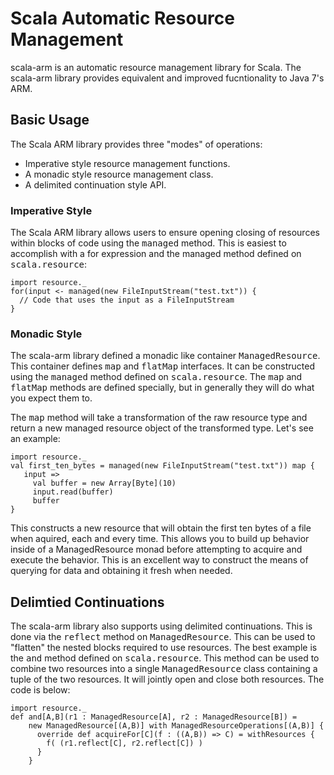 # Scala Automatic Resource Management #

scala-arm is an automatic resource management library for Scala.   The scala-arm library provides equivalent and improved fucntionality to Java 7's ARM.

## Basic Usage ##

The Scala ARM library provides three "modes" of operations:

* Imperative style resource management functions.
* A monadic style resource management class.
* A delimited continuation style API.

### Imperative Style ###

The Scala ARM library allows users to ensure opening closing of resources within blocks of code using the <tt>managed</tt> method.   This is easiest to accomplish with a for expression and the managed method defined on <tt>scala.resource</tt>:


    import resource._
    for(input <- managed(new FileInputStream("test.txt")) {
      // Code that uses the input as a FileInputStream
    }


### Monadic Style ###

The scala-arm library defined a monadic like container <tt>ManagedResource</tt>.   This container defines <tt>map</tt> and <tt>flatMap</tt> interfaces.   It can be constructed using the <tt>managed</tt> method defined on <tt>scala.resource</tt>.   The <tt>map</tt> and <tt>flatMap</tt> methods are defined specially, but in generally they will do what you expect them to.   

The <tt>map</tt> method will take a transformation of the raw resource type and return a new managed resource object of the transformed type.   Let's see an example:

    import resource._
    val first_ten_bytes = managed(new FileInputStream("test.txt")) map { 
       input =>
         val buffer = new Array[Byte](10)
         input.read(buffer)
         buffer
    }

This constructs a new resource that will obtain the first ten bytes of a file when aquired, each and every time.  This allows you to build up behavior inside of a ManagedResource monad before attempting to acquire and execute the behavior.   This is an excellent way to construct the means of querying for data and obtaining it fresh when needed.

## Delimtied Continuations ##

The scala-arm library also supports using delimited continuations.   This is done via the <tt>reflect</tt> method on <tt>ManagedResource</tt>.  This can be used to "flatten" the nested blocks required to use resources.   The best example is the <tt>and</tt> method defined on <tt>scala.resource</tt>.   This method can be used to combine two resources into a single <tt>ManagedResource</tt> class containing a tuple of the two resources.   It will jointly open and close both resources.   The code is below:

    import resource._
    def and[A,B](r1 : ManagedResource[A], r2 : ManagedResource[B]) = 
        new ManagedResource[(A,B)] with ManagedResourceOperations[(A,B)] {
          override def acquireFor[C](f : ((A,B)) => C) = withResources {
            f( (r1.reflect[C], r2.reflect[C]) )
          }
        }
